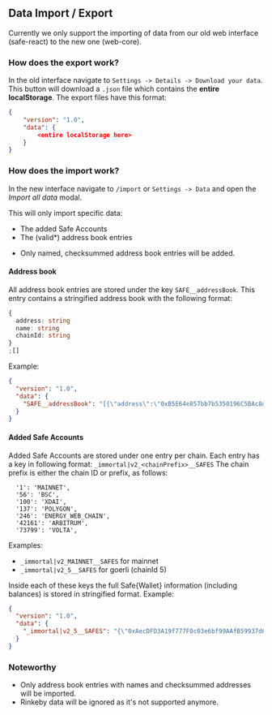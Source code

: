 ## Data Import / Export

Currently we only support the importing of data from our old web interface (safe-react) to the new one (web-core).

### How does the export work?

In the old interface navigate to `Settings -> Details -> Download your data`. This button will download a `.json` file which contains the **entire localStorage**.
The export files have this format:

```json
{
    "version": "1.0",
    "data": {
        <entire localStorage here>
    }
}
```

### How does the import work?

In the new interface navigate to `/import` or `Settings -> Data` and open the _Import all data_ modal.

This will only import specific data:

- The added Safe Accounts
- The (valid\*) address book entries

* Only named, checksummed address book entries will be added.

#### Address book

All address book entries are stored under the key `SAFE__addressBook`.
This entry contains a stringified address book with the following format:

```ts
{
  address: string
  name: string
  chainId: string
}
;[]
```

Example:

```json
{
  "version": "1.0",
  "data": {
    "SAFE__addressBook": "[{\"address\":\"0xB5E64e857bb7b5350196C5BAc8d639ceC1072745\",\"name\":\"Testname\",\"chainId\":\"5\"},{\"address\":\"0x08f6466dD7891ac9A60C769c7521b0CF2F60c153\",\"name\":\"authentic-goerli-safe\",\"chainId\":\"5\"}]"
  }
}
```

#### Added Safe Accounts

Added Safe Accounts are stored under one entry per chain.
Each entry has a key in following format: `_immortal|v2_<chainPrefix>__SAFES`
The chain prefix is either the chain ID or prefix, as follows:

```
  '1': 'MAINNET',
  '56': 'BSC',
  '100': 'XDAI',
  '137': 'POLYGON',
  '246': 'ENERGY_WEB_CHAIN',
  '42161': 'ARBITRUM',
  '73799': 'VOLTA',
```

Examples:

- `_immortal|v2_MAINNET__SAFES` for mainnet
- `_immortal|v2_5__SAFES` for goerli (chainId 5)

Inside each of these keys the full Safe{Wallet} information (including balances) is stored in stringified format.
Example:

```json
{
  "version": "1.0",
  "data": {
    "_immortal|v2_5__SAFES": "{\"0xAecDFD3A19f777F0c03e6bf99AAfB59937d6467b\":{\"address\":\"0xAecDFD3A19f777F0c03e6bf99AAfB59937d6467b\",\"chainId\":\"5\",\"threshold\":2,\"ethBalance\":\"0.3\",\"totalFiatBalance\":\"435.08\",\"owners\":[\"0x3819b800c67Be64029C1393c8b2e0d0d627dADE2\",\"0x954cD69f0E902439f99156e3eeDA080752c08401\",\"0xB5E64e857bb7b5350196C5BAc8d639ceC1072745\"],\"modules\":[],\"spendingLimits\":[],\"balances\":[{\"tokenAddress\":\"0x0000000000000000000000000000000000000000\",\"fiatBalance\":\"435.08100\",\"tokenBalance\":\"0.3\"},{\"tokenAddress\":\"0x61fD3b6d656F39395e32f46E2050953376c3f5Ff\",\"fiatBalance\":\"0.00000\",\"tokenBalance\":\"22405.086233211233211233\"}],\"implementation\":{\"value\":\"0x3E5c63644E683549055b9Be8653de26E0B4CD36E\"},\"loaded\":true,\"nonce\":1,\"currentVersion\":\"1.3.0+L2\",\"needsUpdate\":false,\"featuresEnabled\":[\"CONTRACT_INTERACTION\",\"DOMAIN_LOOKUP\",\"EIP1559\",\"ERC721\",\"SAFE_APPS\",\"SAFE_TX_GAS_OPTIONAL\",\"SPENDING_LIMIT\",\"TX_SIMULATION\",\"WARNING_BANNER\"],\"loadedViaUrl\":false,\"guard\":\"\",\"collectiblesTag\":\"1667921524\",\"txQueuedTag\":\"1667921524\",\"txHistoryTag\":\"1667400927\"}}"
  }
}
```

### Noteworthy

- Only address book entries with names and checksummed addresses will be imported.
- Rinkeby data will be ignored as it's not supported anymore.
